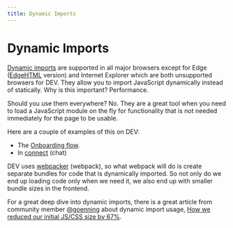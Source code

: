 ```yaml
---
title: Dynamic Imports
---
```


# Dynamic Imports

[Dynamic imports](https://developer.mozilla.org/en-US/docs/Web/JavaScript/Reference/Statements/import/#Dynamic_Imports)
are supported in all major browsers except for Edge
([EdgeHTML](https://en.wikipedia.org/wiki/EdgeHTML) version) and Internet
Explorer which are both unsupported browsers for DEV. They allow you to import
JavaScript dynamically instead of statically. Why is this important?
Performance.

Should you use them everywhere? No. They are a great tool when you need to load a
JavaScript module on the fly for functionality that is not needed immediately
for the page to be usable.

Here are a couple of examples of this on DEV:

- The
  [Onboarding flow](https://github.com/thepracticaldev/dev.to/blob/master/app/javascript/packs/Onboarding.jsx#L28).
- In
  [connect](https://github.com/thepracticaldev/dev.to/blob/master/app/javascript/chat/codeEditor.jsx#L11)
  (chat)

DEV uses [webpacker](frontend/webpacker) (webpack), so what webpack will do is
create separate bundles for code that is dynamically imported. So not only do we
end up loading code only when we need it, we also end up with smaller bundle
sizes in the frontend.

For a great deep dive into dynamic imports, there is a great article from
community member [@goenning](https://dev.to/goenning) about dynamic import
usage,
[How we reduced our initial JS/CSS size by 67%](https://dev.to/goenning/how-we-reduced-our-initial-jscss-size-by-67-3ac0).
